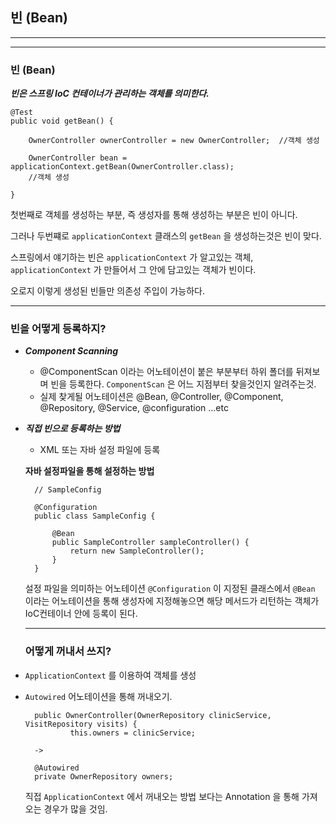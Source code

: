 ## 빈 (Bean)

---

---

### 빈 (Bean)

***빈은 스프링 IoC 컨테이너가 관리하는 객체를 의미한다.***

    @Test
    public void getBean() {
    	
    	OwnerController ownerController = new OwnerController;  //객체 생성
    	
    	OwnerController bean = applicationContext.getBean(OwnerController.class);
    	//객체 생성
    	
    }

첫번째로 객체를 생성하는 부분, 즉 생성자를 통해 생성하는 부분은 빈이 아니다.

그러나 두번쨰로 `applicationContext` 클래스의 `getBean` 을 생성하는것은 빈이 맞다.

스프링에서 얘기하는 빈은 `applicationContext` 가 알고있는 객체, `applicationContext` 가 만들어서 그 안에 담고있는 객체가 빈이다.

오로지 이렇게 생성된 빈들만 의존성 주입이 가능하다.

---

### 빈을 어떻게 등록하지?

- ***Component Scanning***
    - @ComponentScan 이라는 어노테이션이 붙은 부분부터 하위 폴더를 뒤져보며 빈을 등록한다.
    `ComponentScan` 은 어느 지점부터 찾을것인지 알려주는것.
    - 실제 찾게될 어노테이션은 @Bean, @Controller, @Component, @Repository, @Service, @configuration  ...etc
- ***직접 빈으로 등록하는 방법***
    - XML 또는 자바 설정 파일에 등록

    **자바 설정파일을 통해 설정하는 방법**

        // SampleConfig
        
        @Configuration
        public class SampleConfig {
        	
        	@Bean
        	public SampleController sampleController() {
        		return new SampleController();
        	}
        }

    설정 파일을 의미하는 어노테이션 `@Configuration` 이 지정된 클래스에서 `@Bean` 이라는 어노테이션을 통해 생성자에 지정해놓으면 해당 메서드가 리턴하는 객체가 IoC컨테이너 안에 등록이 된다.

    ---

    ### 어떻게 꺼내서 쓰지?

- `ApplicationContext` 를 이용하여 객체를 생성
- `Autowired` 어노테이션을 통해 꺼내오기.

        public OwnerController(OwnerRepository clinicService, VisitRepository visits) {
        		this.owners = clinicService;
        
        -> 
        
        @Autowired
        private OwnerRepository owners;

    직접 `ApplicationContext` 에서 꺼내오는 방법 보다는 Annotation 을 통해 가져오는 경우가 많을 것임.
